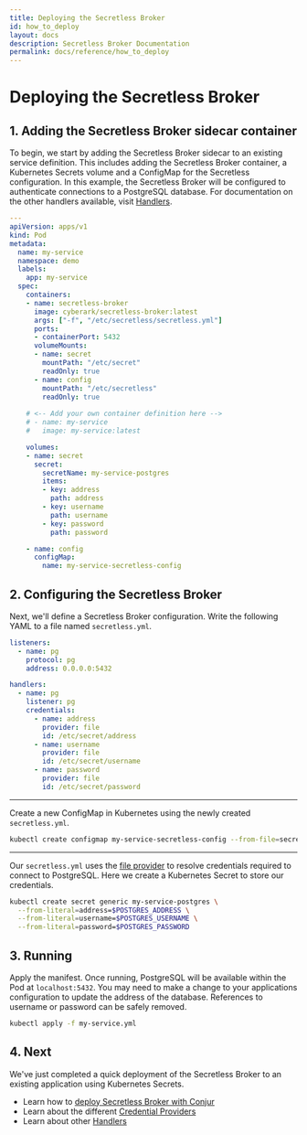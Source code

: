 ```yaml
---
title: Deploying the Secretless Broker
id: how_to_deploy
layout: docs
description: Secretless Broker Documentation
permalink: docs/reference/how_to_deploy
---
```


# Deploying the Secretless Broker

## 1. Adding the Secretless Broker sidecar container
To begin, we start by adding the Secretless Broker sidecar to an existing
service definition. This includes adding the Secretless Broker container, a
Kubernetes Secrets volume and a ConfigMap for the Secretless configuration. In
this example, the Secretless Broker will be configured to authenticate
connections to a PostgreSQL database. For documentation on the other handlers
available, visit [Handlers](/docs/reference/handlers.html).
``` yaml
---
apiVersion: apps/v1
kind: Pod
metadata:
  name: my-service
  namespace: demo
  labels:
    app: my-service
  spec:
    containers:
    - name: secretless-broker
      image: cyberark/secretless-broker:latest
      args: ["-f", "/etc/secretless/secretless.yml"]
      ports:
      - containerPort: 5432
      volumeMounts:
      - name: secret
        mountPath: "/etc/secret"
        readOnly: true
      - name: config
        mountPath: "/etc/secretless"
        readOnly: true
    
    # <-- Add your own container definition here -->
    # - name: my-service
    #   image: my-service:latest

    volumes:
    - name: secret
      secret:
        secretName: my-service-postgres
        items:
        - key: address
          path: address
        - key: username
          path: username
        - key: password
          path: password

    - name: config
      configMap:
        name: my-service-secretless-config
```
## 2. Configuring the Secretless Broker
Next, we'll define a Secretless Broker configuration. Write the following YAML
to a file named `secretless.yml`.
``` yaml
listeners:
  - name: pg
    protocol: pg
    address: 0.0.0.0:5432

handlers:
  - name: pg
    listener: pg
    credentials:
      - name: address
        provider: file
        id: /etc/secret/address
      - name: username
        provider: file
        id: /etc/secret/username
      - name: password
        provider: file
        id: /etc/secret/password
```
---
Create a new ConfigMap in Kubernetes using the newly created `secretless.yml`.
``` bash
kubectl create configmap my-service-secretless-config --from-file=secretless.yml
```
----
Our `secretless.yml` uses the
[file provider](/docs/reference/providers/file.html) to resolve credentials
required to connect to PostgreSQL. Here we create a Kubernetes Secret to store
our credentials.
``` bash
kubectl create secret generic my-service-postgres \
  --from-literal=address=$POSTGRES_ADDRESS \
  --from-literal=username=$POSTGRES_USERNAME \
  --from-literal=password=$POSTGRES_PASSWORD
```

## 3. Running

Apply the manifest. Once running, PostgreSQL will be available within the Pod at
`localhost:5432`. You may need to make a change to your applications
configuration to update the address of the database. References to username or
password can be safely removed.
``` bash
kubectl apply -f my-service.yml
```

## 4. Next
We've just completed a quick deployment of the Secretless Broker to an existing
application using Kubernetes Secrets.
- Learn how to [deploy Secretless Broker with Conjur](/docs/reference/how_to_deploy_conjur.html)
- Learn about the different [Credential Providers](/docs/reference/providers.html)
- Learn about other [Handlers](/docs/reference/handlers.html)

